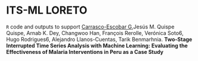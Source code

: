 ITS-ML LORETO
================
`R` code and outputs to support [Carrasco-Escobar G](https://github.com/gcarrascoe),Jesús M. Quispe Quispe, Arnab K. Dey, Changwoo Han, François Rerolle, Verónica Soto6, Hugo Rodrigues6, Alejandro Llanos-Cuentas, Tarik Benmarhnia. **Two-Stage Interrupted Time Series Analysis with Machine Learning: Evaluating the Effectiveness of Malaria Interventions in Peru as a Case Study**
